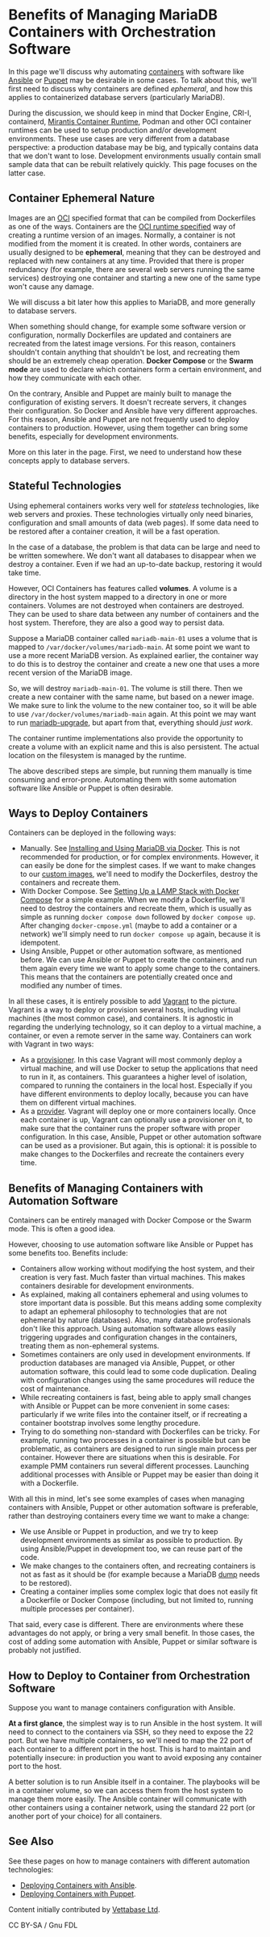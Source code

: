 
# Benefits of Managing MariaDB Containers with Orchestration Software

In this page we'll discuss why automating [containers](README.md) with software like [Ansible](../ansible-and-mariadb/README.md) or [Puppet](../automated-mariadb-deployment-and-administration-puppet-and-mariadb/README.md) may be desirable in some cases. To talk about this, we'll first need to discuss why containers are defined *ephemeral*, and how this applies to containerized database servers (particularly MariaDB).


During the discussion, we should keep in mind that Docker Engine, CRI-I, containerd, [Mirantis Container Runtime](https://www.mirantis.com/software/mirantis-container-runtime/), Podman and other OCI container runtimes can be used to setup production and/or development environments. These use cases are very different from a database perspective: a production database may be big, and typically contains data that we don't want to lose. Development environments usually contain small sample data that can be rebuilt relatively quickly. This page focuses on the latter case.


## Container Ephemeral Nature


Images are an [OCI](https://github.com/opencontainers/image-spec/blob/main/spec) specified format that can be compiled from Dockerfiles as one of the ways. Containers are the [OCI runtime specified](https://github.com/opencontainers/runtime-spec/blob/main/spec) way of creating a runtime version of an images. Normally, a container is not modified from the moment it is created. In other words, containers are usually designed to be **ephemeral**, meaning that they can be destroyed and replaced with new containers at any time. Provided that there is proper redundancy (for example, there are several web servers running the same services) destroying one container and starting a new one of the same type won't cause any damage.


We will discuss a bit later how this applies to MariaDB, and more generally to database servers.


When something should change, for example some software version or configuration, normally Dockerfiles are updated and containers are recreated from the latest image versions. For this reason, containers shouldn't contain anything that shouldn't be lost, and recreating them should be an extremely cheap operation. **Docker Compose** or the **Swarm mode** are used to declare which containers form a certain environment, and how they communicate with each other.


On the contrary, Ansible and Puppet are mainly built to manage the configuration of existing servers. It doesn't recreate servers, it changes their configuration. So Docker and Ansible have very different approaches. For this reason, Ansible and Puppet are not frequently used to deploy containers to production. However, using them together can bring some benefits, especially for development environments.


More on this later in the page. First, we need to understand how these concepts apply to database servers.


## Stateful Technologies


Using ephemeral containers works very well for *stateless* technologies, like web servers and proxies. These technologies virtually only need binaries, configuration and small amounts of data (web pages). If some data need to be restored after a container creation, it will be a fast operation.


In the case of a database, the problem is that data can be large and need to be written somewhere. We don't want all databases to disappear when we destroy a container. Even if we had an up-to-date backup, restoring it would take time.


However, OCI Containers has features called **volumes**. A volume is a directory in the host system mapped to a directory in one or more containers. Volumes are not destroyed when containers are destroyed. They can be used to share data between any number of containers and the host system. Therefore, they are also a good way to persist data.


Suppose a MariaDB container called `mariadb-main-01` uses a volume that is mapped to `/var/docker/volumes/mariadb-main`. At some point we want to use a more recent MariaDB version. As explained earlier, the container way to do this is to destroy the container and create a new one that uses a more recent version of the MariaDB image.


So, we will destroy `mariadb-main-01`. The volume is still there. Then we create a new container with the same name, but based on a newer image. We make sure to link the volume to the new container too, so it will be able to use `/var/docker/volumes/mariadb-main` again. At this point we may want to run [mariadb-upgrade](../../../../../clients-and-utilities/mariadb-upgrade.md), but apart from that, everything should *just work*.


The container runtime implementations also provide the opportunity to create a volume with an explicit name and this is also persistent. The actual location on the filesystem is managed by the runtime.


The above described steps are simple, but running them manually is time consuming and error-prone. Automating them with some automation software like Ansible or Puppet is often desirable.


## Ways to Deploy Containers


Containers can be deployed in the following ways:


* Manually. See [Installing and Using MariaDB via Docker](installing-and-using-mariadb-via-docker.md). This is not recommended for production, or for complex environments. However, it can easily be done for the simplest cases. If we want to make changes to our [custom images](creating-a-custom-container-image.md), we'll need to modify the Dockerfiles, destroy the containers and recreate them.
* With Docker Compose. See [Setting Up a LAMP Stack with Docker Compose](setting-up-a-lamp-stack-with-docker-compose.md) for a simple example. When we modify a Dockerfile, we'll need to destroy the containers and recreate them, which is usually as simple as running `docker compose down` followed by `docker compose up`. After changing `docker-cmpose.yml` (maybe to add a container or a network) we'll simply need to run `docker compose up` again, because it is idempotent.
* Using Ansible, Puppet or other automation software, as mentioned before. We can use Ansible or Puppet to create the containers, and run them again every time we want to apply some change to the containers. This means that the containers are potentially created once and modified any number of times.


In all these cases, it is entirely possible to add [Vagrant](../vagrant-and-mariadb/README.md) to the picture. Vagrant is a way to deploy or provision several hosts, including virtual machines (the most common case), and containers. It is agnostic in regarding the underlying technology, so it can deploy to a virtual machine, a container, or even a remote server in the same way. Containers can work with Vagrant in two ways:


* As a [provisioner](../vagrant-and-mariadb/creating-a-vagrantfile.md#provisioners). In this case Vagrant will most commonly deploy a virtual machine, and will use Docker to setup the applications that need to run in it, as containers. This guarantees a higher level of isolation, compared to running the containers in the local host. Especially if you have different environments to deploy locally, because you can have them on different virtual machines.
* As a [provider](../vagrant-and-mariadb/creating-a-vagrantfile.md#providers). Vagrant will deploy one or more containers locally. Once each container is up, Vagrant can optionally use a provisioner on it, to make sure that the container runs the proper software with proper configuration. In this case, Ansible, Puppet or other automation software can be used as a provisioner. But again, this is optional: it is possible to make changes to the Dockerfiles and recreate the containers every time.


## Benefits of Managing Containers with Automation Software


Containers can be entirely managed with Docker Compose or the Swarm mode. This is often a good idea.


However, choosing to use automation software like Ansible or Puppet has some benefits too. Benefits include:


* Containers allow working without modifying the host system, and their creation is very fast. Much faster than virtual machines. This makes containers desirable for development environments.
* As explained, making all containers ephemeral and using volumes to store important data is possible. But this means adding some complexity to adapt an ephemeral philosophy to technologies that are not ephemeral by nature (databases). Also, many database professionals don't like this approach. Using automation software allows easily triggering upgrades and configuration changes in the containers, treating them as non-ephemeral systems.
* Sometimes containers are only used in development environments. If production databases are managed via Ansible, Puppet, or other automation software, this could lead to some code duplication. Dealing with configuration changes using the same procedures will reduce the cost of maintenance.
* While recreating containers is fast, being able to apply small changes with Ansible or Puppet can be more convenient in some cases: particularly if we write files into the container itself, or if recreating a container bootstrap involves some lengthy procedure.
* Trying to do something non-standard with Dockerfiles can be tricky. For example, running two processes in a container is possible but can be problematic, as containers are designed to run single main process per container. However there are situations when this is desirable. For example PMM containers run several different processes. Launching additional processes with Ansible or Puppet may be easier than doing it with a Dockerfile.


With all this in mind, let's see some examples of cases when managing containers with Ansible, Puppet or other automation software is preferable, rather than destroying containers every time we want to make a change:


* We use Ansible or Puppet in production, and we try to keep development environments as similar as possible to production. By using Ansible/Puppet in development too, we can reuse part of the code.
* We make changes to the containers often, and recreating containers is not as fast as it should be (for example because a MariaDB [dump](../../../../../clients-and-utilities/legacy-clients-and-utilities/mysqldump.md) needs to be restored).
* Creating a container implies some complex logic that does not easily fit a Dockerfile or Docker Compose (including, but not limited to, running multiple processes per container).


That said, every case is different. There are environments where these advantages do not apply, or bring a very small benefit. In those cases, the cost of adding some automation with Ansible, Puppet or similar software is probably not justified.


## How to Deploy to Container from Orchestration Software


Suppose you want to manage containers configuration with Ansible.


**At a first glance**, the simplest way is to run Ansible in the host system. It will need to connect to the containers via SSH, so they need to expose the 22 port. But we have multiple containers, so we'll need to map the 22 port of each container to a different port in the host. This is hard to maintain and potentially insecure: in production you want to avoid exposing any container port to the host.


A better solution is to run Ansible itself in a container. The playbooks will be in a container volume, so we can access them from the host system to manage them more easily. The Ansible container will communicate with other containers using a container network, using the standard 22 port (or another port of your choice) for all containers.


## See Also


See these pages on how to manage containers with different automation technologies:


* [Deploying Containers with Ansible](../ansible-and-mariadb/deploying-docker-containers-with-ansible.md).
* [Deploying Containers with Puppet](../automated-mariadb-deployment-and-administration-puppet-and-mariadb/deploying-docker-containers-with-puppet.md).



Content initially contributed by [Vettabase Ltd](https://vettabase.com/).


CC BY-SA / Gnu FDL

